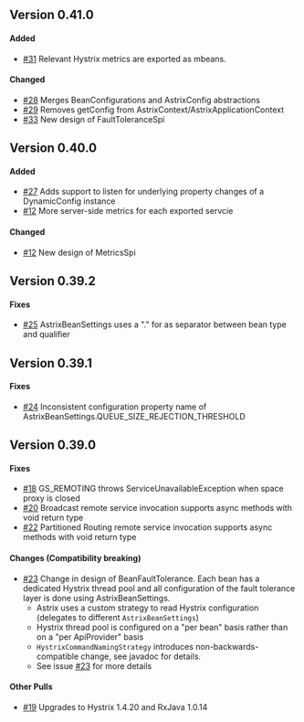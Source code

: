 ## Version 0.41.0
#### Added
* [#31](https://github.com/AvanzaBank/astrix/issues/31) Relevant Hystrix metrics are exported as mbeans.

#### Changed
* [#28](https://github.com/AvanzaBank/astrix/issues/28) Merges BeanConfigurations and AstrixConfig abstractions 
* [#29](https://github.com/AvanzaBank/astrix/issues/29) Removes getConfig from AstrixContext/AstrixApplicationContext
* [#33](https://github.com/AvanzaBank/astrix/issues/33) New design of FaultToleranceSpi

## Version 0.40.0
#### Added
* [#27](https://github.com/AvanzaBank/astrix/issues/27) Adds support to listen for underlying property changes of a DynamicConfig instance
* [#12](https://github.com/AvanzaBank/astrix/issues/12) More server-side metrics for each exported servcie

#### Changed
* [#12](https://github.com/AvanzaBank/astrix/issues/12) New design of MetricsSpi


## Version 0.39.2
#### Fixes
* [#25](https://github.com/AvanzaBank/astrix/issues/25) AstrixBeanSettings uses a "." for as separator between bean type and qualifier

## Version 0.39.1
#### Fixes
* [#24](https://github.com/AvanzaBank/astrix/issues/24) Inconsistent configuration property name of AstrixBeanSettings.QUEUE_SIZE_REJECTION_THRESHOLD

## Version 0.39.0
#### Fixes
* [#18](https://github.com/AvanzaBank/astrix/issues/18) GS_REMOTING throws ServiceUnavailableException when space proxy is closed
* [#20](https://github.com/AvanzaBank/astrix/issues/20) Broadcast remote service invocation supports async methods with void return type
* [#22](https://github.com/AvanzaBank/astrix/issues/22) Partitioned Routing remote service invocation supports async methods with void return type

#### Changes (Compatibility breaking)
* [#23](https://github.com/AvanzaBank/astrix/issues/23) Change in design of BeanFaultTolerance. Each bean has a dedicated Hystrix thread pool and all configuration of the fault tolerance layer is done using AstrixBeanSettings.
  * Astrix uses a custom strategy to read Hystrix configuration (delegates to different `AstrixBeanSettings`)
  * Hystrix thread pool is configured on a "per bean" basis rather than on a "per ApiProvider" basis
  * `HystrixCommandNamingStrategy` introduces non-backwards-compatible change, see javadoc for details.
  * See issue [#23](https://github.com/AvanzaBank/astrix/issues/23) for more details

#### Other Pulls
* [#19](https://github.com/AvanzaBank/astrix/pull/19) Upgrades to Hystrix 1.4.20 and RxJava 1.0.14
